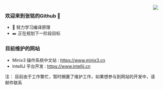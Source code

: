 <img align="right" src="https://github-readme-stats.vercel.app/api?username=zmdo&show_icons=true&icon_color=CE1D2D&text_color=718096&bg_color=ffffff&hide_title=true" />

### 欢迎来到张铭的Github 👋
- 📖 努力学习编译原理
- ✒️ 正在规划下一阶段目标
### 目前维护的网站
- Minix3 操作系统中文站 : https://www.minix3.cn
- IntelliJ 平台开发 : https://www.intellij.cn

注： 目前由于工作繁忙，暂时搁置了维护工作，如果想参与到网站的开发中，请邮件联系
